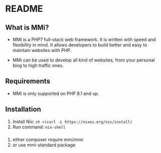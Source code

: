 # README
## What is MMi?

* MMi is a PHP7 full-stack web framework. It is written with speed and flexibility in mind. It allows developers to build better and easy to maintain websites with PHP.

* MMi can be used to develop all kind of websites, from your personal blog to high traffic ones.

## Requirements

* MMi is only supported on PHP 8.1 and up.

## Installation

1. Install Nix: `sh <(curl -L https://nixos.org/nix/install)`
2. Run command: `nix-shell`

### 

1. either composer require mmi/mmi
2. or use mmi-standard package
